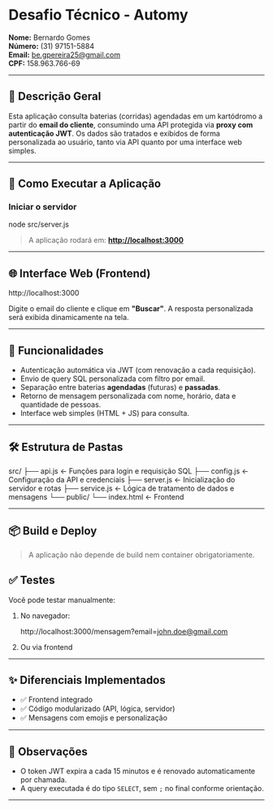 # Desafio Técnico - Automy

**Nome:** Bernardo Gomes   
**Número:** (31) 97151-5884  
**Email:** be.gpereira25@gmail.com  
**CPF:** 158.963.766-69

---

## 🧩 Descrição Geral

Esta aplicação consulta baterias (corridas) agendadas em um kartódromo a partir do **email do cliente**, consumindo uma API protegida via **proxy com autenticação JWT**. Os dados são tratados e exibidos de forma personalizada ao usuário, tanto via API quanto por uma interface web simples.

---

## 🚀 Como Executar a Aplicação

### Iniciar o servidor

node src/server.js

> A aplicação rodará em: **[http://localhost:3000](http://localhost:3000)**

---

## 🌐 Interface Web (Frontend)

http://localhost:3000

Digite o email do cliente e clique em **"Buscar"**. A resposta personalizada será exibida dinamicamente na tela.

---

## 🧠 Funcionalidades

* Autenticação automática via JWT (com renovação a cada requisição).
* Envio de query SQL personalizada com filtro por email.
* Separação entre baterias **agendadas** (futuras) e **passadas**.
* Retorno de mensagem personalizada com nome, horário, data e quantidade de pessoas.
* Interface web simples (HTML + JS) para consulta.

---

## 🛠 Estrutura de Pastas

src/
├── api.js         ← Funções para login e requisição SQL
├── config.js      ← Configuração da API e credenciais
├── server.js      ← Inicialização do servidor e rotas
├── service.js     ← Lógica de tratamento de dados e mensagens
└── public/
    └── index.html ← Frontend

---

## 📦 Build e Deploy

> A aplicação não depende de build nem container obrigatoriamente.

## ✅ Testes

Você pode testar manualmente:

1. No navegador:


   http://localhost:3000/mensagem?email=john.doe@gmail.com


2. Ou via frontend

---

## ✨ Diferenciais Implementados

* ✅ Frontend integrado
* ✅ Código modularizado (API, lógica, servidor)
* ✅ Mensagens com emojis e personalização

---

## 📌 Observações

* O token JWT expira a cada 15 minutos e é renovado automaticamente por chamada.
* A query executada é do tipo `SELECT`, sem `;` no final conforme orientação.

---